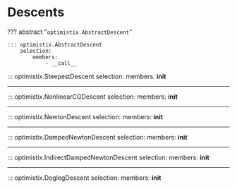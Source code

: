 # Descents

??? abstract "`optimistix.AbstractDescent`"

    ::: optimistix.AbstractDescent
        selection:
            members:
                - __call__

::: optimistix.SteepestDescent
    selection:
        members:
            __init__

---

::: optimistix.NonlinearCGDescent
    selection:
        members:
            __init__

---

::: optimistix.NewtonDescent
    selection:
        members:
            __init__

---

::: optimistix.DampedNewtonDescent
    selection:
        members:
            __init__

---

::: optimistix.IndirectDampedNewtonDescent
    selection:
        members:
            __init__

---

::: optimistix.DoglegDescent
    selection:
        members:
            __init__
